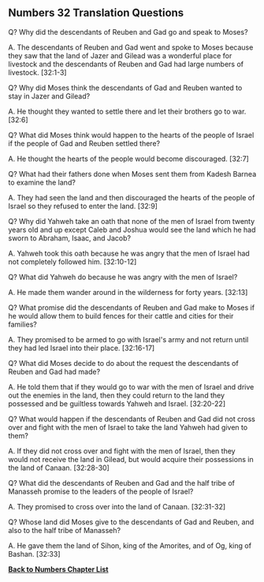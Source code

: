 ## Numbers 32 Translation Questions ##

Q? Why did the descendants of Reuben and Gad go and speak to Moses?

A. The descendants of Reuben and Gad went and spoke to Moses because they saw that the land of Jazer and Gilead was a wonderful place for livestock and the descendants of Reuben and Gad had large numbers of livestock. [32:1-3]

Q? Why did Moses think the descendants of Gad and Reuben wanted to stay in Jazer and Gilead?

A. He thought they wanted to settle there and let their brothers go to war. [32:6]

Q? What did Moses think would happen to the hearts of the people of Israel if the people of Gad and Reuben settled there?

A. He thought the hearts of the people would become discouraged. [32:7]

Q? What had their fathers done when Moses sent them from Kadesh Barnea to examine the land?

A. They had seen the land and then discouraged the hearts of the people of Israel so they refused to enter the land. [32:9]

Q? Why did Yahweh take an oath that none of the men of Israel from twenty years old and up except Caleb and Joshua would see the land which he had sworn to Abraham, Isaac, and Jacob?

A. Yahweh took this oath because he was angry that the men of Israel had not completely followed him. [32:10-12]

Q? What did Yahweh do because he was angry with the men of Israel?

A. He made them wander around in the wilderness for forty years. [32:13]

Q? What promise did the descendants of Reuben and Gad make to Moses if he would allow them to build fences for their cattle and cities for their families?

A. They promised to be armed to go with Israel's army and not return until they had led Israel into their place. [32:16-17]

Q? What did Moses decide to do about the request the descendants of Reuben and Gad had made?

A. He told them that if they would go to war with the men of Israel and drive out the enemies in the land, then they could return to the land they possessed and be guiltless towards Yahweh and Israel. [32:20-22]

Q? What would happen if the descendants of Reuben and Gad did not cross over and fight with the men of Israel to take the land Yahweh had given to them?

A. If they did not cross over and fight with the men of Israel, then they would not receive the land in Gilead, but would acquire their possessions in the land of Canaan. [32:28-30]

Q? What did the descendants of Reuben and Gad and the half tribe of Manasseh promise to the leaders of the people of Israel?

A. They promised to cross over into the land of Canaan. [32:31-32]

Q? Whose land did Moses give to the descendants of Gad and Reuben, and also to the half tribe of Manasseh?

A. He gave them the land of Sihon, king of the Amorites, and of Og, king of Bashan. [32:33]

__[Back to Numbers Chapter List](./)__

